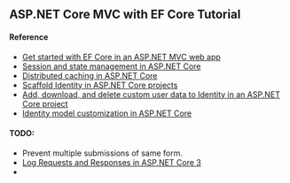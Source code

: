 ﻿## ASP.NET Core MVC with EF Core Tutorial

#### Reference
- [Get started with EF Core in an ASP.NET MVC web app](https://docs.microsoft.com/en-us/aspnet/core/data/ef-mvc/intro?view=aspnetcore-3.1)
- [Session and state management in ASP.NET Core](https://docs.microsoft.com/en-us/aspnet/core/fundamentals/app-state?view=aspnetcore-3.1)
- [Distributed caching in ASP.NET Core](https://docs.microsoft.com/en-us/aspnet/core/performance/caching/distributed?view=aspnetcore-3.1)
- [Scaffold Identity in ASP.NET Core projects](https://docs.microsoft.com/en-us/aspnet/core/security/authentication/scaffold-identity?view=aspnetcore-3.1&tabs=visual-studio)
- [Add, download, and delete custom user data to Identity in an ASP.NET Core project](https://docs.microsoft.com/en-us/aspnet/core/security/authentication/add-user-data?view=aspnetcore-3.1&tabs=visual-studio)
- [Identity model customization in ASP.NET Core](https://docs.microsoft.com/en-us/aspnet/core/security/authentication/customize-identity-model?view=aspnetcore-3.1)


#### TODO:
- Prevent multiple submissions of same form.
- [Log Requests and Responses in ASP.NET Core 3](https://itnext.io/log-requests-and-responses-in-asp-net-core-3-a1bebd49c996)
- 
